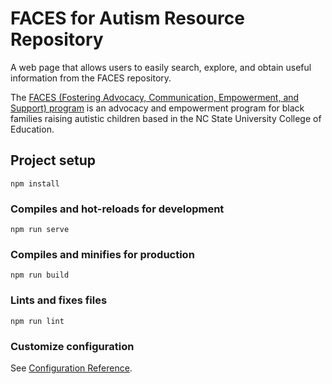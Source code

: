 # FACES for Autism Resource Repository

A web page that allows users to easily search, explore, and obtain useful information from the FACES repository.

The [FACES (Fostering Advocacy, Communication, Empowerment, and Support) program](https://sites.google.com/ncsu.edu/facesprogram/home) is an advocacy and empowerment program for black families raising autistic children based in the NC State University College of Education.

## Project setup
```
npm install
```

### Compiles and hot-reloads for development
```
npm run serve
```

### Compiles and minifies for production
```
npm run build
```

### Lints and fixes files
```
npm run lint
```

### Customize configuration
See [Configuration Reference](https://cli.vuejs.org/config/).
